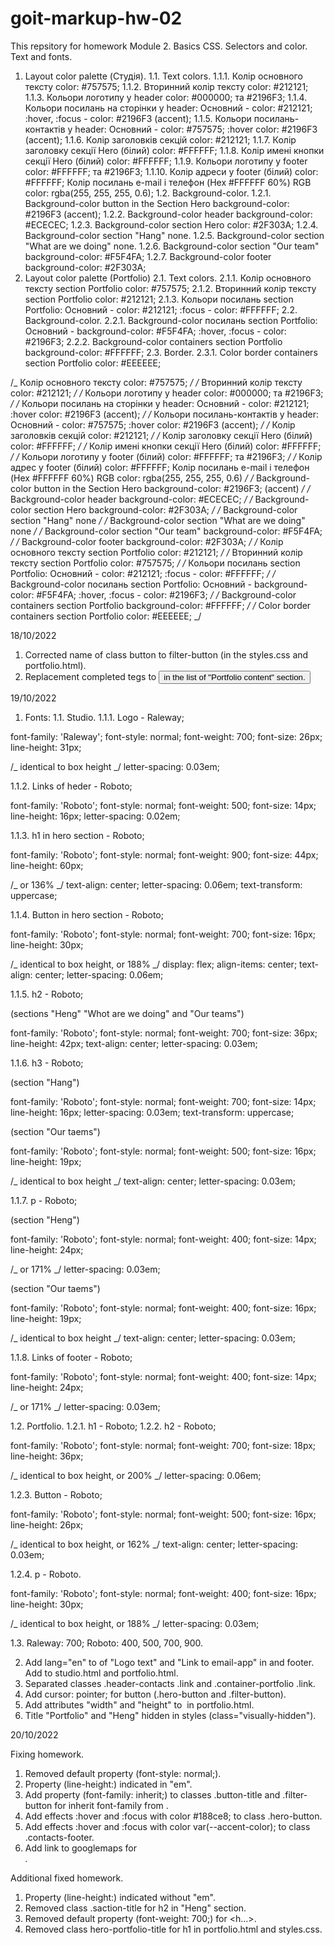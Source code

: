 # goit-markup-hw-02

This repsitory for homework Module 2. Basics CSS. Selectors and color. Text and fonts.

1. Layout color palette (Студія).
   1.1. Text colors.
   1.1.1. Колір основного тексту color: #757575;
   1.1.2. Вторинний колір тексту color: #212121;
   1.1.3. Кольори логотипу у header color: #000000; та #2196F3;
   1.1.4. Кольори посилань на сторінки у header:
   Основний - color: #212121;
   :hover, :focus - color: #2196F3 (accent);
   1.1.5. Кольори посилань-контактів у header:
   Основний - color: #757575;
   :hover color: #2196F3 (accent);
   1.1.6. Колір заголовків секцій color: #212121;
   1.1.7. Колір заголовку секції Hero (білий) color: #FFFFFF;
   1.1.8. Колір имені кнопки секції Hero (білий) color: #FFFFFF;
   1.1.9. Кольори логотипу у footer color: #FFFFFF; та #2196F3;
   1.1.10. Колір адреси у footer (білий) color: #FFFFFF;
   Колір посилань e-mail і телефон (Hex #FFFFFF 60%) RGB color: rgba(255, 255, 255, 0.6);
   1.2. Background-color.
   1.2.1. Background-color button in the Section Hero background-color: #2196F3 (accent);
   1.2.2. Background-color header background-color: #ECECEC;
   1.2.3. Background-color section Hero color: #2F303A;
   1.2.4. Background-color section "Hang" none.
   1.2.5. Background-color section "What are we doing" none.
   1.2.6. Background-color section "Our team" background-color: #F5F4FA;
   1.2.7. Background-color footer background-color: #2F303A;
2. Layout color palette (Portfolio)
   2.1. Text colors.
   2.1.1. Колір основного тексту section Portfolio color: #757575;
   2.1.2. Вторинний колір тексту section Portfolio color: #212121;
   2.1.3. Кольори посилань section Portfolio:
   Основний - color: #212121;
   :focus - color: #FFFFFF;
   2.2. Background-color.
   2.2.1. Background-color посилань section Portfolio:
   Основний - background-color: #F5F4FA;
   :hover, :focus - color: #2196F3;
   2.2.2. Background-color containers section Portfolio background-color: #FFFFFF;
   2.3. Border.
   2.3.1. Color border containers section Portfolio color: #EEEEEE;

/_ Колір основного тексту color: #757575; _/
/_ Вторинний колір тексту color: #212121; _/
/_ Кольори логотипу у header color: #000000; та #2196F3; _/
/_
Кольори посилань на сторінки у header:
Основний - color: #212121;
:hover color: #2196F3 (accent);
_/
/_
Кольори посилань-контактів у header:
Основний - color: #757575;
:hover color: #2196F3 (accent);
_/
/_ Колір заголовків секцій color: #212121; _/
/_ Колір заголовку секції Hero (білий) color: #FFFFFF; _/
/_ Колір имені кнопки секції Hero (білий) color: #FFFFFF; _/
/_ Кольори логотипу у footer (білий) color: #FFFFFF; та #2196F3; _/
/_
Колір адрес у footer (білий) color: #FFFFFF;
Колір посилань e-mail і телефон (Hex #FFFFFF 60%) RGB color: rgba(255, 255, 255, 0.6)
_/
/_ Background-color button in the Section Hero background-color: #2196F3; (accent) _/
/_ Background-color header background-color: #ECECEC; _/
/_ Background-color section Hero background-color: #2F303A; _/
/_ Background-color section "Hang" none _/
/_ Background-color section "What are we doing" none _/
/_ Background-color section "Our team" background-color: #F5F4FA; _/
/_ Background-color footer background-color: #2F303A; _/
/_ Колір основного тексту section Portfolio color: #212121; _/
/_ Вторинний колір тексту section Portfolio color: #757575; _/
/_ Кольори посилань section Portfolio:
Основний - color: #212121;
:focus - color: #FFFFFF; _/
/_ Background-color посилань section Portfolio:
Основний - background-color: #F5F4FA;
:hover, :focus - color: #2196F3; _/
/_ Background-color containers section Portfolio background-color: #FFFFFF; _/
/_ Color border containers section Portfolio color: #EEEEEE;
_/

18/10/2022

1. Corrected name of class button to filter-button (in the styles.css and portfolio.html).
2. Replacement completed tegs <a> to <button> in the list of "Portfolio content" section.

19/10/2022

1. Fonts:
   1.1. Studio.
   1.1.1. Logo - Raleway;

font-family: 'Raleway';
font-style: normal;
font-weight: 700;
font-size: 26px;
line-height: 31px;

/_ identical to box height _/
letter-spacing: 0.03em;

1.1.2. Links of heder - Roboto;

font-family: 'Roboto';
font-style: normal;
font-weight: 500;
font-size: 14px;
line-height: 16px;
letter-spacing: 0.02em;

1.1.3. h1 in hero section - Roboto;

font-family: 'Roboto';
font-style: normal;
font-weight: 900;
font-size: 44px;
line-height: 60px;

/_ or 136% _/
text-align: center;
letter-spacing: 0.06em;
text-transform: uppercase;

1.1.4. Button in hero section - Roboto;

font-family: 'Roboto';
font-style: normal;
font-weight: 700;
font-size: 16px;
line-height: 30px;

/_ identical to box height, or 188% _/
display: flex;
align-items: center;
text-align: center;
letter-spacing: 0.06em;

1.1.5. h2 - Roboto;

(sections "Heng" "Whot are we doing" and "Our teams")

font-family: 'Roboto';
font-style: normal;
font-weight: 700;
font-size: 36px;
line-height: 42px;
text-align: center;
letter-spacing: 0.03em;

1.1.6. h3 - Roboto;

(section "Hang")

font-family: 'Roboto';
font-style: normal;
font-weight: 700;
font-size: 14px;
line-height: 16px;
letter-spacing: 0.03em;
text-transform: uppercase;

(section "Our taems")

font-family: 'Roboto';
font-style: normal;
font-weight: 500;
font-size: 16px;
line-height: 19px;

/_ identical to box height _/
text-align: center;
letter-spacing: 0.03em;

1.1.7. p - Roboto;

(section "Heng")

font-family: 'Roboto';
font-style: normal;
font-weight: 400;
font-size: 14px;
line-height: 24px;

/_ or 171% _/
letter-spacing: 0.03em;

(section "Our taems")

font-family: 'Roboto';
font-style: normal;
font-weight: 400;
font-size: 16px;
line-height: 19px;

/_ identical to box height _/
text-align: center;
letter-spacing: 0.03em;

1.1.8. Links of footer - Roboto;

font-family: 'Roboto';
font-style: normal;
font-weight: 400;
font-size: 14px;
line-height: 24px;

/_ or 171% _/
letter-spacing: 0.03em;

1.2. Portfolio.
1.2.1. h1 - Roboto;
1.2.2. h2 - Roboto;

font-family: 'Roboto';
font-style: normal;
font-weight: 700;
font-size: 18px;
line-height: 36px;

/_ identical to box height, or 200% _/
letter-spacing: 0.06em;

1.2.3. Button - Roboto;

font-family: 'Roboto';
font-style: normal;
font-weight: 500;
font-size: 16px;
line-height: 26px;

/_ identical to box height, or 162% _/
text-align: center;
letter-spacing: 0.03em;

1.2.4. p - Roboto.

font-family: 'Roboto';
font-style: normal;
font-weight: 400;
font-size: 16px;
line-height: 30px;

/_ identical to box height, or 188% _/
letter-spacing: 0.03em;

1.3. Raleway: 700; Roboto: 400, 500, 700, 900.

2. Add lang="en" to <a> of "Logo text" and "Link to email-app" in <heder> and footer.
   Add to studio.html and portfolio.html.
3. Separated classes .header-contacts .link and .container-portfolio .link.
4. Add cursor: pointer; for button (.hero-button and .filter-button).
5. Add attributes "width" and "height" to <img> in portfolio.html.
6. Title "Portfolio" and "Heng" hidden in styles (class="visually-hidden").

20/10/2022

Fixing homework.

1. Removed default property (font-style: normal;).
2. Property (line-height:) indicated in "em".
3. Add property (font-family: inherit;) to classes .button-title and .filter-button for inherit font-family from <body>.
4. Add effects :hover and :focus with color #188ce8; to class .hero-button.
5. Add effects :hover and :focus with color var(--accent-color); to class .contacts-footer.
6. Add link to googlemaps for <address>.

Additional fixed homework.

1. Property (line-height:) indicated without "em".
2. Removed class .saction-title for h2 in "Heng" section.
3. Removed default property (font-weight: 700;) for <h...>.
4. Removed class hero-portfolio-title for h1 in portfolio.html and styles.css.
